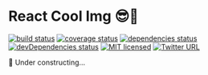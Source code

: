 # React Cool Img 😎🌌

[![build status](https://img.shields.io/travis/wellyshen/react-cool-img/master.svg?style=flat-square)](https://travis-ci.org/wellyshen/react-cool-img)
[![coverage status](https://img.shields.io/coveralls/github/wellyshen/react-cool-img?style=flat-square)](https://coveralls.io/github/wellyshen/react-cool-img?branch=master)
[![dependencies status](https://img.shields.io/david/wellyshen/react-cool-img?style=flat-square)](https://david-dm.org/wellyshen/react-cool-img)
[![devDependencies status](https://img.shields.io/david/dev/wellyshen/react-cool-img?style=flat-square)](https://david-dm.org/wellyshen/react-cool-img?type=dev)
[![MIT licensed](https://img.shields.io/github/license/wellyshen/react-cool-img?style=flat-square)](https://raw.githubusercontent.com/wellyshen/react-cool-img/master/LICENSE)
[![Twitter URL](https://img.shields.io/twitter/url?style=social&url=https%3A%2F%2Fgithub.com%2Fwellyshen%2Freact-cool-img)](https://twitter.com/intent/tweet?text=With%20@React-Cool-Img,%20my%20web%20app%20becomes%20more%20powerful.%20Thanks,%20@Welly%20Shen%20🤩)

🚧 Under constructing...
